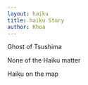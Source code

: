 ```yaml
---
layout: haiku
title: haiku Story
author: Khoa
---
```


Ghost of Tsushima<br>

None of the Haiku matter<br>

Haiku on the map<br>
